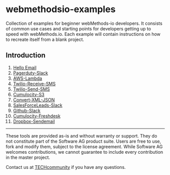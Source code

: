 # webmethodsio-examples
Collection of examples for beginner webMethods-io developers. It consists of common use cases and starting points for developers getting up to speed with webMethods.io. Each example will contain instructions on how to recreate itself from a blank project. 

## Introduction

1. [Hello Email](https://github.com/SoftwareAG/webmethodsio-examples/blob/master/hello-email)
2. [Pagerduty-Slack](https://github.com/SoftwareAG/webmethodsio-examples/tree/master/pager-slack)
3. [AWS-Lambda](https://github.com/SoftwareAG/webmethodsio-examples/tree/master/aws-lambda)
4. [Twilio-Receive-SMS](https://github.com/SoftwareAG/webmethodsio-examples/tree/master/twilio-receive-sms)
5. [Twilio-Send-SMS](https://github.com/SoftwareAG/webmethodsio-examples/tree/master/twilio-send-sms)
6. [Cumulocity-S3](https://github.com/SoftwareAG/webmethodsio-examples/tree/master/cumulocity-s3)
7. [Convert-XML-JSON](https://github.com/SoftwareAG/webmethodsio-examples/tree/master/convertdata-xml-json)
8. [SalesForceLeads-Slack](https://github.com/SoftwareAG/webmethodsio-examples/tree/master/salesforceleads-slack)
9. [Github-Slack](https://github.com/SoftwareAG/webmethodsio-examples/tree/master/github-slack)
10. [Cumulocity-Freshdesk](https://github.com/SoftwareAG/webmethodsio-examples/tree/master/cumulocitytofreshdesk)
11. [Dropbox-Sendemail](https://github.com/SoftwareAG/webmethodsio-examples/tree/master/dropbox-sendemail)
______________________
These tools are provided as-is and without warranty or support. They do not constitute part of the Software AG product suite. Users are free to use, fork and modify them, subject to the license agreement. While Software AG welcomes contributions, we cannot guarantee to include every contribution in the master project.

Contact us at [TECHcommunity](mailto:technologycommunity@softwareag.com?subject=Github/SoftwareAG) if you have any questions.
